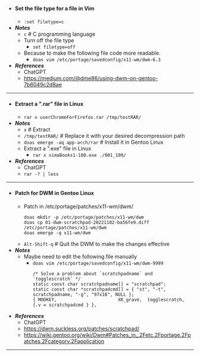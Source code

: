 - #### Set the file type for a file in Vim
    - `:set filetype=c`
- ***Notes***
    - `c` # C programming language
    - Turn off the file type
        - `set filetype=off`
    - Because to make the following file code more readable.
        - `doas vim /etc/portage/savedconfig/x11-wm/dwm-6.3`
- ***References***
    - ChatGPT
    - https://medium.com/@dme86/using-dwm-on-gentoo-7b6049c2d8ae
- ---
- #### Extract a ".rar" file in Linux
    - `rar x userChromeForFirefox.rar /tmp/testRAR/`
- ***Notes***
    - `x` # Extract
    - `/tmp/testRAR/` # Replace it with your desired decompression path
    - `doas emerge -aq app-arch/rar` # Install it in Gentoo Linux
    - Extract a ".exe" file in Linux
        - `rar x ximaBooks1-100.exe ./001_100/`
- ***References***
    - ChatGPT
    - `rar -? | less`
- ---
- #### Patch for DWM in Gentoo Linux
    - Patch in /etc/portage/patches/x11-wm/dwm/
      ```
      doas mkdir -p /etc/portage/patches/x11-wm/dwm
      doas cp 01-dwm-scratchpad-20221102-ba56fe9.diff /etc/portage/patches/x11-wm/dwm
      doas emerge -q x11-wm/dwm
      ```
    - `Alt-Shift-q` # Quit the DWM to make the changes effective
- ***Notes***
    - Maybe need to edit the following file manually
        - `doas vim /etc/portage/savedconfig/x11-wm/dwm-9999`
          ```
          /* Solve a problem about `scratchpadname` and `togglescratch` */
          static const char scratchpadname[] = "scratchpad";
          static const char *scratchpadcmd[] = { "st", "-t", scratchpadname, "-g", "97x16", NULL };
          { MODKEY,                       XK_grave,  togglescratch,  {.v = scratchpadcmd } },
          ```
- ***References***
    - ChatGPT
    - https://dwm.suckless.org/patches/scratchpad/
    - https://wiki.gentoo.org/wiki/Dwm#Patches_in_.2Fetc.2Fportage.2Fpatches.2Fcategory.2Fapplication
- ---
